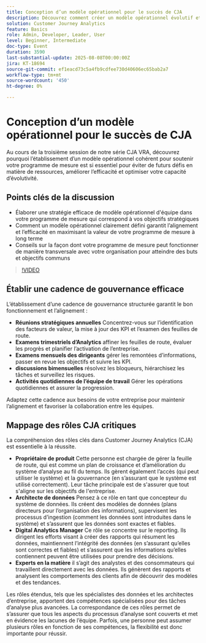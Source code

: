 ```yaml
---
title: Conception d’un modèle opérationnel pour le succès de CJA
description: Découvrez comment créer un modèle opérationnel évolutif et interfonctionnel qui aligne votre programme de mesure CJA sur les objectifs stratégiques et favorise l’efficacité et l’impact à long terme.
solution: Customer Journey Analytics
feature: Basics
role: Admin, Developer, Leader, User
level: Beginner, Intermediate
doc-type: Event
duration: 3590
last-substantial-update: 2025-08-08T00:00:00Z
jira: KT-18694
source-git-commit: ef1eacd73c5a4fb9cdfee730d40606ec65bab2a7
workflow-type: tm+mt
source-wordcount: '450'
ht-degree: 0%

---
```



# Conception d’un modèle opérationnel pour le succès de CJA

Au cours de la troisième session de notre série CJA VRA, découvrez pourquoi l’établissement d’un modèle opérationnel cohérent pour soutenir votre programme de mesure est si essentiel pour éviter de futurs défis en matière de ressources, améliorer l’efficacité et optimiser votre capacité d’évolutivité.

## Points clés de la discussion

* Élaborer une stratégie efficace de modèle opérationnel d&#39;équipe dans votre programme de mesure qui correspond à vos objectifs stratégiques
* Comment un modèle opérationnel clairement défini garantit l’alignement et l’efficacité en maximisant la valeur de votre programme de mesure à long terme
* Conseils sur la façon dont votre programme de mesure peut fonctionner de manière transversale avec votre organisation pour atteindre des buts et objectifs communs

>[!VIDEO](https://video.tv.adobe.com/v/3470541/?learn=on&enablevpops)


## Établir une cadence de gouvernance efficace

L’établissement d’une cadence de gouvernance structurée garantit le bon fonctionnement et l’alignement :

* **Réunions stratégiques annuelles** Concentrez-vous sur l’identification des facteurs de valeur, la mise à jour des KPI et l’examen des feuilles de route.
* **Examens trimestriels d’Analytics** affiner les feuilles de route, évaluer les progrès et planifier l’activation de l’entreprise.
* **Examens mensuels des dirigeants** gérer les remontées d’informations, passer en revue les objectifs et suivre les KPI.
* **discussions bimensuelles** résolvez les bloqueurs, hiérarchisez les tâches et surveillez les risques.
* **Activités quotidiennes de l’équipe de travail** Gérer les opérations quotidiennes et assurer la progression.

Adaptez cette cadence aux besoins de votre entreprise pour maintenir l’alignement et favoriser la collaboration entre les équipes.

## Mappage des rôles CJA critiques

La compréhension des rôles clés dans Customer Journey Analytics (CJA) est essentielle à la réussite.

* **Propriétaire de produit** Cette personne est chargée de gérer la feuille de route, qui est comme un plan de croissance et d’amélioration du système d’analyse au fil du temps. Ils gèrent également l’accès (qui peut utiliser le système) et la gouvernance (en s’assurant que le système est utilisé correctement). Leur tâche principale est de s&#39;assurer que tout s&#39;aligne sur les objectifs de l&#39;entreprise.
* **Architecte de données** Pensez à ce rôle en tant que concepteur du système de données. Ils créent des modèles de données (plans directeurs pour l’organisation des informations), supervisent les processus d’ingestion (comment les données sont introduites dans le système) et s’assurent que les données sont exactes et fiables.
* **Digital Analytics Manager** Ce rôle se concentre sur le reporting. Ils dirigent les efforts visant à créer des rapports qui résument les données, maintiennent l’intégrité des données (en s’assurant qu’elles sont correctes et fiables) et s’assurent que les informations qu’elles contiennent peuvent être utilisées pour prendre des décisions.
* **Experts en la matière** il s’agit des analystes et des consommateurs qui travaillent directement avec les données. Ils génèrent des rapports et analysent les comportements des clients afin de découvrir des modèles et des tendances.

Les rôles étendus, tels que les spécialistes des données et les architectes d’entreprise, apportent des compétences spécialisées pour des tâches d’analyse plus avancées. La correspondance de ces rôles permet de s’assurer que tous les aspects du processus d’analyse sont couverts et met en évidence les lacunes de l’équipe. Parfois, une personne peut assumer plusieurs rôles en fonction de ses compétences, la flexibilité est donc importante pour réussir.
